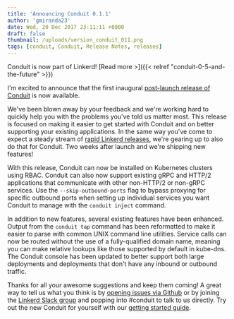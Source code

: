 ```yaml
---
title: 'Announcing Conduit 0.1.1'
author: 'gmiranda23'
date: Wed, 20 Dec 2017 23:11:11 +0000
draft: false
thumbnail: /uploads/version_conduit_011.png
tags: [conduit, Conduit, Release Notes, releases]
---
```


Conduit is now part of Linkerd! [Read more >]({{< relref
"conduit-0-5-and-the-future" >}})

I'm excited to announce that the first inaugural [post-launch release of
Conduit](https://github.com/runconduit/conduit/releases/tag/v0.1.1) is now
available.

We've been blown away by your feedback and we're working hard to quickly help
you with the problems you've told us matter most. This release is focused
on making it easier to get started with Conduit and on better supporting your
existing applications. In the same way you've come to expect a steady stream of
[rapid Linkerd releases](https://github.com/linkerd/linkerd/releases), we're
gearing up to also do that for Conduit. Two weeks after launch and we're
shipping new features!

With this release, Conduit can now be installed on Kubernetes clusters using
RBAC. Conduit can also now support existing gRPC and HTTP/2 applications that
communicate with other non-HTTP/2 or non-gRPC services. Use the
`--skip-outbound-ports` flag to bypass proxying for specific outbound ports when
setting up individual services you want Conduit to manage with the `conduit
inject` command.

In addition to new features, several existing features have been enhanced.
Output from the `conduit tap` command has been reformatted to make it easier to
parse with common UNIX command line utilities. Service calls can now be routed
without the use of a fully-qualified domain name, meaning you can make relative
lookups like those supported by default in kube-dns. The Conduit console has
been updated to better support both large deployments and deployments that don't
have any inbound or outbound traffic.

Thanks for all your awesome suggestions and keep them coming! A great way to
tell us what you think is by [opening issues via
Github](https://github.com/runconduit/conduit) or by joining the [Linkerd Slack
group](http://linkerd.slack.com) and popping into #conduit to talk to us
directly. Try out the new Conduit for yourself with our [getting started
guide](https://conduit.io/getting-started/).
